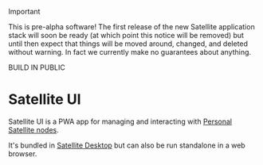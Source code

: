 > [!IMPORTANT]
> This is pre-alpha software! The first release of the new Satellite application stack will soon be ready (at which point this notice will be removed) but until then expect that things will be moved around, changed, and deleted without warning. In fact we currently make no guarantees about anything.
>
> BUILD IN PUBLIC

# Satellite UI

Satellite UI is a PWA app for managing and interacting with [Personal Satellite nodes](../personal-node/).

It's bundled in [Satellite Desktop](https://github.com/satellite-earth/desktop) but can also be run standalone in a web browser.
